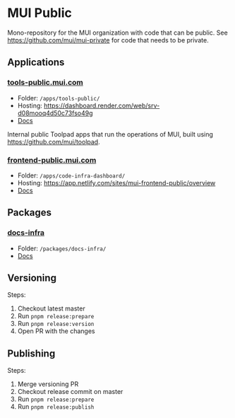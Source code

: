 # MUI Public

Mono-repository for the MUI organization with code that can be public.
See https://github.com/mui/mui-private for code that needs to be private.

## Applications

### [tools-public.mui.com](https://tools-public.mui.com/)

- Folder: `/apps/tools-public/`
- Hosting: https://dashboard.render.com/web/srv-d08mooq4d50c73fso49g
- [Docs](./apps/tools-public/#readme)

Internal public Toolpad apps that run the operations of MUI, built using https://github.com/mui/toolpad.

### [frontend-public.mui.com](https://frontend-public.mui.com/)

- Folder: `/apps/code-infra-dashboard/`
- Hosting: https://app.netlify.com/sites/mui-frontend-public/overview
- [Docs](./apps/code-infra-dashboard/#readme)

## Packages

### [docs-infra](./packages/docs-infra/)

- Folder: `/packages/docs-infra/`
- [Docs](./packages/docs-infra/README.md)

## Versioning

Steps:

1. Checkout latest master
1. Run `pnpm release:prepare`
1. Run `pnpm release:version`
1. Open PR with the changes

## Publishing

Steps:

1. Merge versioning PR
1. Checkout release commit on master
1. Run `pnpm release:prepare`
1. Run `pnpm release:publish`
